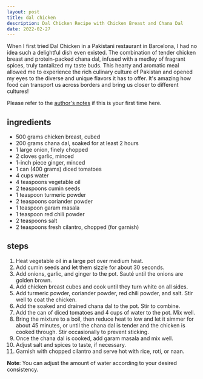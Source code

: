 ```yaml
---
layout: post
title: dal chicken
description: Dal Chicken Recipe with Chicken Breast and Chana Dal
date: 2022-02-27
---
```


When I first tried Dal Chicken in a Pakistani restaurant in Barcelona, I had no idea such a delightful dish even existed. The combination of tender chicken breast and protein-packed chana dal, infused with a medley of fragrant spices, truly tantalized my taste buds. This hearty and aromatic meal allowed me to experience the rich culinary culture of Pakistan and opened my eyes to the diverse and unique flavors it has to offer. It's amazing how food can transport us across borders and bring us closer to different cultures!

Please refer to the [author's notes](https://nchahare.github.io/blog/2022/cooking/) if this is your first time here.

## ingredients

-   500 grams chicken breast, cubed
-   200 grams chana dal, soaked for at least 2 hours
-   1 large onion, finely chopped
-   2 cloves garlic, minced
-   1-inch piece ginger, minced
-   1 can (400 grams) diced tomatoes
-   4 cups water
-   4 teaspoons vegetable oil
-   2 teaspoons cumin seeds
-   1 teaspoon turmeric powder
-   2 teaspoons coriander powder
-   1 teaspoon garam masala
-   1 teaspoon red chili powder
-   2 teaspoons salt
-   2 teaspoons fresh cilantro, chopped (for garnish)

## steps

1.  Heat vegetable oil in a large pot over medium heat.
2.  Add cumin seeds and let them sizzle for about 30 seconds.
3.  Add onions, garlic, and ginger to the pot. Sauté until the onions are golden brown.
4.  Add chicken breast cubes and cook until they turn white on all sides.
5.  Add turmeric powder, coriander powder, red chili powder, and salt. Stir well to coat the chicken.
6.  Add the soaked and drained chana dal to the pot. Stir to combine.
7.  Add the can of diced tomatoes and 4 cups of water to the pot. Mix well.
8.  Bring the mixture to a boil, then reduce heat to low and let it simmer for about 45 minutes, or until the chana dal is tender and the chicken is cooked through. Stir occasionally to prevent sticking.
9.  Once the chana dal is cooked, add garam masala and mix well.
10.  Adjust salt and spices to taste, if necessary.    
11.  Garnish with chopped cilantro and serve hot with rice, roti, or naan.
    

**Note**: You can adjust the amount of water according to your desired consistency.